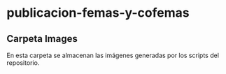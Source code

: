 # publicacion-femas-y-cofemas

## Carpeta Images

En esta carpeta se almacenan las imágenes generadas por los scripts del repositorio.